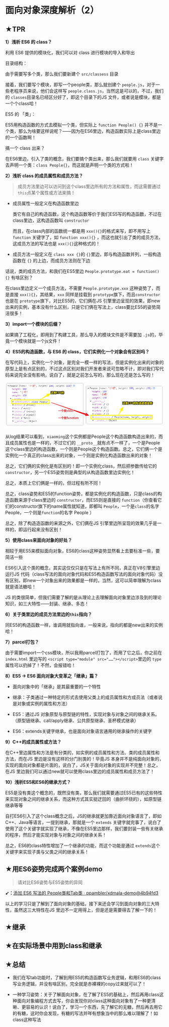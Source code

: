 # 面向对象深度解析（2）

## ★TPR

**1）浅析 ES6 的 class？**

利用 ES6 提供的模块化，我们可以对 class 进行模块的导入和导出

目录结构：

由于需要写多个类，那么我们要新建个 `src/classess` 目录

接着，我们要写个模块，即写一个people类，那么就创建个 `people.js`，对于一些老程序员来说，他们会这样写 `people.class.js`，当然这是可以的，不过，我们的 `classes`目录名已经区分好了，即这个目录下的JS 文件，或者说是模块，都是一个个class哈！

ES5 的 「类」：

ES5用构造函数的方式去模拟一个类，但实际上 `function People() {}` 并不是一个类，那么为啥要这样说呢？——因为在ES6里边，构造函数实际上是class里边的一个函数啊！

搞一个 class 出来？

在ES6里边，引入了类的概念，我们要搞个类出来，那么我们就要用 `class` 关键字去声明一个类：`class People{}`，而这就是声明一个类的方式啦！

**2）浅析 class 的成员属性和成员方法？**

> 成员方法里边可以访问到这个class里边所有的方法和属性，而这需要通过 `this`点某个属性或方法来搞！

- 成员属性一般定义在构造函数里边

  类它有自己的构造函数，这个构造函数等价于我们ES5写的构造函数，不过在class里边，这构造函数叫 `constructor`

  而且，在class内部的函数统一都是用 `xxx(){}`的格式来写，即不用写上`function` 关键字了，如 `function xxx(){}` ，而这也就引出了类的成员方法，这成员方法的写法也是 `xxx(){}`这种格式的！

- 成员方法一般定义在 `class xxx {}`的 `{}`里边，即与构造函数并列，一般构造函数在 `{}` 的上边，而成员方法则在下边

话说，类的成员方法，和我们在ES5里边 `People.prototype.eat = function(){}` 有啥区别？

在class里边定义一个成员方法，不需要 `People.prototype.xxx` 这种姿势了，而是直接 `xxx(){}`，其结果，`xxx`
同样是挂载到 `prototype`旗下，而且`constructor`也是在 `prototype`旗下，对比ES5的，它们俩在JS 引擎里边呈现的效果，即new出来的实例，基本没有什么区别，只是它们俩在写法上，class要比ES5的姿势简洁很多！


**3）import一个模块的后缀？**

如果搞了工程化，即用到了构建工具，那么导入的模块文件是不需要加 `.js`的，毕竟一个模块就是一个js文件！

**4）ES5的构造函数，与 ES6 的 class，它们实例化一个对象会有区别吗？**

在写代码上，实例化一个对象，是完全一模一样的写法，但是实例化出来的对象的原型上是有点区别的，不过这点区别对我们开发者来说可忽略不计，即对我们写代码来说完全没有影响，说白了，就是之前怎么写的，那么现在还是怎么写的！

![function出来的实例和class出来的之间的区别](assets/img/2019-11-29-17-44-36.png)

从log结果可以看到，`xiaoming`这个实例都是People这个构造函数构造出来的，而且成员属性也是一样的，不过它们的 `__proto__`就有点不一样了，一个是People这个class里边的构造函数，一个则是People这个构造函数。总之，它们俩一个是实例化一个真正的class出来的对象，一个则是实例化构造函数出来的对象！

总之，它们俩的实例化是有区别的！即一个实例化class，然后把参数传给它的`constructor`，另一个ES5姿势则是典型的从构造函数里边实例化！

总之，本质上它们俩是一样的，但过程有所不同！

总之，class姿势和ES5的function姿势，都是实例化的构造函数，只是class的构造函数来源于class里边的 `constructor`，而ES5则是直接的 `function`（你查看它们的constructor旗下的name属性就知道，即都叫 `People`，一个是`class`的名字 People，一个则是`function`的名字 People ）

总之，除了构造造函数的来源之外，它们俩在JS 引擎里边所呈现的效果几乎是一样的，即运行起来没有区别！

**5）使用class来面向对象的好处？**

相较于用ES5来模拟面向对象，ES6的class这种姿势显然看上去要标准一些，要简洁一些

ES6引入这个类的概念，其实这仅仅只是在写法上有所不同，真正在V8引擎里边运行JS 代码（class写法的面向对象代码和ES5构造函数写法的面向对象代码）没有区别，即new一个对象出来的效果都是一样的，当然，这可以简单理解为class就是语法糖哈！

JS 的类很简单，但我们需要了解的是从理论上去理解面向对象里边涉及到的理论知识，如三大特性——封装、继承、多态！

**6）关于类里边的成员方法里边的`this`指向？**

同ES5的构造函数一样，谁调用就指向谁，一般来说，指向的都是new出来的实例哈！

**7）parcel打包？**

由于需要import一个css模块，所以我用parcel打包了，而用了它之后，你之前在 `index.html` 里边写的 `<script type="module" src="……"></script>`里边的 `type`属性可以扔掉了！不然，会报错哈！

**8）ES5 -> ES6 面向对象大变革之「继承」篇？**

- 面向对象中的「继承」是其最重要的一个特性

- 继承：子类通过一种特定的形式去使用父类上的成员属性和方成员法（或者说是对象或实例的属性和方法）

- ES5：通过JS 对象原型与原型链的特性，实现对象与对象之间的继承关系。（原型链继承、call/apply继承、公共原型继承、圣杯模式继承）

- ES6：extends关键字继承，也是面向对象语言通用的继承操作的关键字

**9）C++的成员属性或方法？**

在C++里边属性和方法是有分类的，如实例的成员属性和方法、类的成员属性和方法，而在JS 里边是没有这样的分门别类的！毕竟JS 本身并不是纯面向对象的，实现的面向对象都是片面的，说白了，JS关于面向对象的实现并不完整！总之，在JS 里边我们可以通过new就可以使用class里边的成员属性和成员方法了！

**10）浅析ES5和ES6的继承方式？**

ES5是没有类这个概念的，既然没有类，那么我们就需要通过ES5已有的这些特性来实现对象之间的继承关系，而这种方式其实挺迂回的（曲折环绕的），如原型链继承等等

自打ES6引入了这个class概念之后，JS的继承就更加靠近面向对象语言了，即如C++、Java等语言，一提到继承，那就是一个 `extends` 关键字就完事了，说白了使用了这个关键字就实现了继承，不像在ES5里边那样，我们要封装一些有关继承的程序，然后才能实现对象与对象之间的继承关系！

总之，ES6的class特性增加了一个继承的功能，而这个功能是通过 `extends`这个关键字来实现子类与父类之间的继承关系！













## ★用ES6姿势完成两个案例demo

> 请对比ES6姿势与ES5姿势的异同

**➹：**[添加 ES6 写法的 People类和Tab类 · ppambler/xdmala-demo@4b94fd3](https://github.com/ppambler/xdmala-demo/commit/4b94fd3fe1add3e9148430789c655b1702735efb)


以上的学习只是了解到了面向对象的基础，接下来还会学习到面向对象的三大特性，虽然这三大特性在JS 里边不一定用得上，但是还是需要得去了解一下的！


## ★继承


## ★在实际场景中用到class和继承


## ★总结

- 我们在写tab功能时，了解到用ES5的构造函数写业务逻辑，和用ES6的class写业务逻辑，并没有啥区别，完全就是赤裸裸的copy过来就可以了！

- 一种学习姿势：关于了解面向对象，在了解了ES5的基础上，然后再用class这种面向对象编程方式去写，你会发现你对class这种面向对象有了一种更清晰、更容易的认识！说白了，学习一个东西，先了解它的无糖，然后再去用它的有糖，这时你会发现，有糖的写法并咩有想象当中的那么难以理解了！如class这种写法



